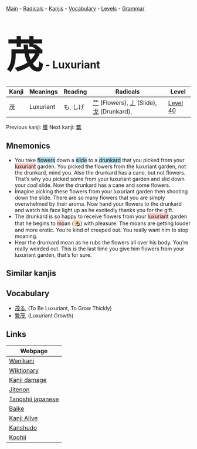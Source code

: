 <style> bigfont {font-size: 100px}</style>
[Main](../index.md) -
[Radicals](../radicals.md) -
[Kanjis](../kanjis.md) -
[Vocabulary](../vocabulary.md) -
[Levels](../levels.md) -
[Grammar](../grammar.md)
# <bigfont> 茂</bigfont> - Luxuriant 

| Kanji | Meanings | Reading | Radicals | Level |
| --- | --- | --- | --- | --- |
| 茂 | Luxuriant | も, しげ | [艹](../radicals/艹.md) (Flowers), [丿](../radicals/丿.md) (Slide), [戈](../radicals/戈.md) (Drunkard),  | [Level 40](../levels/wk_level40.md) |

Previous kanji: [獲](獲.md) Next kanji: [繁](繁.md) 

## Mnemonics
 * You take <span style="background-color:#ADD8E6"> flowers</span> down a <span style="background-color:#ADD8E6"> slide</span> to a <span style="background-color:#ADD8E6"> drunkard</span> that you picked from your <span style="background-color:#ffcccb"> luxuriant</span> garden. You picked the flowers from the luxuriant garden, not the drunkard, mind you. Also the drunkard has a cane, but not flowers. That’s why you picked some from your luxuriant garden and slid down your cool slide. Now the drunkard has a cane and some flowers.
* Imagine picking these flowers from your luxuriant garden then shooting down the slide. There are so many flowers that you are simply overwhelmed by their aroma. Now hand your flowers to the drunkard and watch his face light up as he excitedly thanks you for the gift.
* The drunkard is so happy to receive flowers from your <span style="background-color:#ffcccb"> luxuriant</span> garden that he begins to <span style="background-color:#ffcccb"> mo</span>an (<span style="background-color:#fed8b1"> [も](https://jisho.org/search/も)</span>) with pleasure. The moans are getting louder and more erotic. You’re kind of creeped out. You really want him to stop moaning.
* Hear the drunkard moan as he rubs the flowers all over his body. You’re really weirded out. This is the last time you give him flowers from your luxuriant garden, that’s for sure.


## Similar kanjis
 


## Vocabulary
 * [茂る](../vocabulary/茂.md), (To Be Luxuriant, To Grow Thickly)
* [繁茂](../vocabulary/茂.md), (Luxuriant Growth)



## Links 

| Webpage |
| --- |
| [Wanikani          ](https://www.wanikani.com/kanji/茂) |
| [Wiktionary        ](https://en.wiktionary.org/wiki/茂) |
| [Kanji damage      ](http://www.kanjidamage.com/kanji/search?utf8=✓&q=茂) |
| [Jitenon           ](https://jitenon.com/kanji/茂) |
| [Tanoshii japanese ](https://www.tanoshiijapanese.com/dictionary/kanji.cfm?k=茂) |
| [Baike             ](https://baike.baidu.com/item/茂) |
| [Kanji Alive       ](https://app.kanjialive.com/茂) |
| [Kanshudo          ](https://www.kanshudo.com/searchmn?q=茂) |
| [Koohii            ](https://kanji.koohii.com/study/kanji/茂) |
